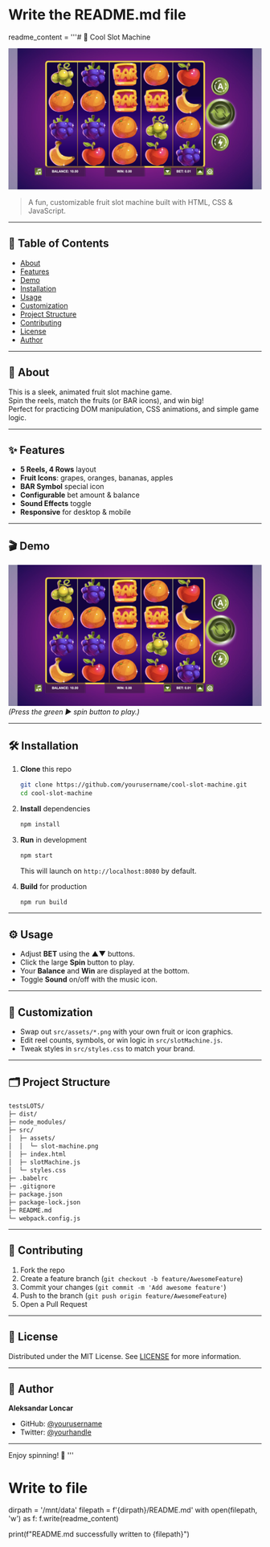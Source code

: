 # Write the README.md file
readme_content = '''# 🎰 Cool Slot Machine

![Slot Machine Demo](src/assets/slot-machine.png)

> A fun, customizable fruit slot machine built with HTML, CSS & JavaScript.


---

## 🚀 Table of Contents

- [About](#about)  
- [Features](#features)  
- [Demo](#demo)  
- [Installation](#installation)  
- [Usage](#usage)  
- [Customization](#customization)  
- [Project Structure](#project-structure)  
- [Contributing](#contributing)  
- [License](#license)  
- [Author](#author)  

---

## 📖 About

This is a sleek, animated fruit slot machine game.  
Spin the reels, match the fruits (or BAR icons), and win big!  
Perfect for practicing DOM manipulation, CSS animations, and simple game logic.

---

## ✨ Features

- **5 Reels, 4 Rows** layout  
- **Fruit Icons**: grapes, oranges, bananas, apples  
- **BAR Symbol** special icon  
- **Configurable** bet amount & balance  
- **Sound Effects** toggle  
- **Responsive** for desktop & mobile  

---

## 🎬 Demo

![Play Demo](src/assets/slot-machine.png)  
*(Press the green ▶️ spin button to play.)*

---

## 🛠 Installation

1. **Clone** this repo  
   ```bash
   git clone https://github.com/yourusername/cool-slot-machine.git
   cd cool-slot-machine
   ```

2. **Install** dependencies  
   ```bash
   npm install
   ```

3. **Run** in development  
   ```bash
   npm start
   ```
   This will launch on `http://localhost:8080` by default.

4. **Build** for production  
   ```bash
   npm run build
   ```

---

## ⚙️ Usage

- Adjust **BET** using the ▲▼ buttons.  
- Click the large **Spin** button to play.  
- Your **Balance** and **Win** are displayed at the bottom.  
- Toggle **Sound** on/off with the music icon.

---

## 🎨 Customization

- Swap out `src/assets/*.png` with your own fruit or icon graphics.  
- Edit reel counts, symbols, or win logic in `src/slotMachine.js`.  
- Tweak styles in `src/styles.css` to match your brand.

---

## 🗂 Project Structure

```
testsLOTS/
├─ dist/
├─ node_modules/
├─ src/
│  ├─ assets/
│  │  └─ slot-machine.png
│  ├─ index.html
│  ├─ slotMachine.js
│  └─ styles.css
├─ .babelrc
├─ .gitignore
├─ package.json
├─ package-lock.json
├─ README.md
└─ webpack.config.js
```

---

## 🤝 Contributing

1. Fork the repo  
2. Create a feature branch (`git checkout -b feature/AwesomeFeature`)  
3. Commit your changes (`git commit -m 'Add awesome feature'`)  
4. Push to the branch (`git push origin feature/AwesomeFeature`)  
5. Open a Pull Request  

---

## 📜 License

Distributed under the MIT License. See [LICENSE](LICENSE) for more information.

---

## 👤 Author

**Aleksandar Loncar**  
- GitHub: [@yourusername](https://github.com/gorstak17)  
- Twitter: [@yourhandle](https://twitter.com/yourhandle)

---

Enjoy spinning! 🎉
'''

# Write to file
dirpath = '/mnt/data'
filepath = f'{dirpath}/README.md'
with open(filepath, 'w') as f:
    f.write(readme_content)

print(f"README.md successfully written to {filepath}")

